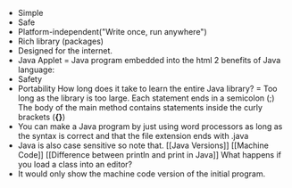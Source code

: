 - Simple
- Safe
- Platform-independent("Write once, run anywhere")
- Rich library (packages)
- Designed for the internet.
- Java Applet = Java program embedded into the html
2 benefits of Java language:
- Safety
- Portability
How long does it take to learn the entire Java library? = Too long as the library is too large.
Each statement ends in a semicolon (;)
The body of the main method contains statements inside the curly brackets (**{}**)
- You can make a Java program by just using word processors as long as the syntax is correct and that the file extension ends with .java
- Java is also case sensitive so note that.
[[Java Versions]] [[Machine Code]] [[Difference between println and print in Java]] 
What happens if you load a class into an editor?
- It would only show the machine code version of the initial program.
